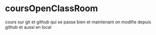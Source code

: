 # coursOpenClassRoom
cours sur git et github qui se passe bien
et maintenant on modifie depuis github
et aussi en local

